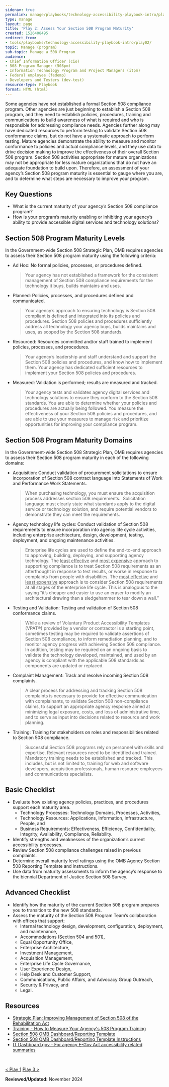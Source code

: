 ```yaml
---
sidenav: true
permalink: manage/playbooks/technology-accessibility-playbook-intro/play02/
type: manage
layout: page
title: 'Play 2: Assess Your Section 508 Program Maturity'
created: 1526408495
redirect_from: 
- tools/playbooks/technology-accessibility-playbook-intro/play02/
topic: Manage (program)
sub-topic: Manage a 508 Program
audience:
- Chief Information Officer (cio)
- 508 Program Manager (508pm)
- Information Technology Program and Project Managers (itpm)
- Federal employee (fedemp)
- Developers and Testers (dev-test)
resource-type: Playbook
format: HTML (html)
---
```


Some agencies have not established a formal Section 508 compliance program. Other agencies are just beginning to establish a Section 508 program, and they need to establish policies, procedures, training and communications to build awareness of what is required and who is responsible for addressing compliance needs. Agencies further along may have dedicated resources to perform testing to validate Section 508 conformance claims, but do not have a systematic approach to perform testing. Mature agencies demonstrate the ability to measure and monitor conformance to policies and actual compliance levels, and they use data to drive decision making to improve the effectiveness of their overall Section 508 program. Section 508 activities appropriate for mature organizations may not be appropriate for less mature organizations that do not have an adequate foundation to build upon. Therefore, an assessment of your agency&rsquo;s Section 508 program maturity is essential to gauge where you are, and to determine what steps are necessary to improve your program.

## Key Questions

  * What is the current maturity of your agency&rsquo;s Section 508 compliance program?
  * How is your program&rsquo;s maturity enabling or inhibiting your agency&rsquo;s ability to provide accessible digital services and technology solutions?

## Section 508 Program Maturity Levels

In the Government-wide Section 508 Strategic Plan, OMB requires agencies to assess their Section 508 program maturity using the following criteria:

  * Ad Hoc: No formal policies, processes, or procedures defined.
    <blockquote>Your agency has not established a framework for the consistent management of Section 508 compliance requirements for the technology it buys, builds maintains and uses.</blockquote>

  * Planned: Policies, processes, and procedures defined and communicated.
    <blockquote>Your agency&rsquo;s approach to ensuring technology is Section 508 compliant is defined and integrated into its policies and procedures. Section 508 policies and procedures sufficiently address all technology your agency buys, builds maintains and uses, as scoped by the Section 508 standards.</blockquote>

  * Resourced: Resources committed and/or staff trained to implement policies, processes, and procedures.
    <blockquote>Your agency&rsquo;s leadership and staff understand and support the Section 508 policies and procedures, and know how to implement them. Your agency has dedicated sufficient resources to implement your Section 508 policies and procedures.</blockquote>

  * Measured: Validation is performed; results are measured and tracked.
       <blockquote>Your agency tests and validates agency digital services and technology solutions to ensure they conform to the Section 508 standards. You are able to determine whether your policies and procedures are actually being followed. You measure the effectiveness of your Section 508 policies and procedures, and are able to use your measures to manage risk and prioritize opportunities for improving your compliance program.</blockquote>

## Section 508 Program Maturity Domains

In the Government-wide Section 508 Strategic Plan, OMB requires agencies to assess their Section 508 program maturity in each of the following domains:

  * Acquisition: Conduct validation of procurement solicitations to ensure incorporation of Section 508 contract language into Statements of Work and Performance Work Statements.
      <blockquote>When purchasing technology, you must ensure the acquisition process addresses section 508 requirements. &nbsp;Solicitation language must clearly state what standards apply to the digital service or technology solution, and require potential vendors to demonstrate they can meet the requirements.</blockquote>

  * Agency technology life cycles: Conduct validation of Section 508 requirements to ensure incorporation into agency life cycle activities, including enterprise architecture, design, development, testing, deployment, and ongoing maintenance activities.
      <blockquote>Enterprise life cycles are used to define the end-to-end approach to approving, building, deploying, and supporting agency technology. The <u>least effective</u> and <u>most expensive</u> approach to supporting compliance is to treat Section 508 requirements as an afterthought in response to test results, or worse in response to complaints from people with disabilities. The <u>most effective</u> and <u>least expensive</u> approach is to consider Section 508 requirements at all stages of the enterprise life cycle. This is analogous to the saying &ldquo;it&rsquo;s cheaper and easier to use an eraser to modify an architectural drawing than a sledgehammer to tear down a wall.&rdquo;</blockquote>

  * Testing and Validation: Testing and validation of Section 508 conformance claims.
      <blockquote>While a review of Voluntary Product Accessibility Templates (VPAT&reg;) provided by a vendor or contractor is a starting point, sometimes testing may be required to validate assertions of Section 508 compliance, to inform remediation planning, and to monitor agency progress with achieving Section 508 compliance. In addition, testing may be required on an ongoing basis to validate the technology developed, maintained, and used by an agency is compliant with the applicable 508 standards as components are updated or replaced.</blockquote>

  * Complaint Management: Track and resolve incoming Section 508 complaints.
      <blockquote>A clear process for addressing and tracking Section 508 complaints is necessary to provide for effective communication with complainants, to validate Section 508 non-compliance claims, to support an appropriate agency response aimed at minimizing legal exposure, costs, and loss of administrative time, and to serve as input into decisions related to resource and work planning.</blockquote>

  * Training: Training for stakeholders on roles and responsibilities related to Section 508 compliance.
      <blockquote>Successful Section 508 programs rely on personnel with skills and expertise. Relevant resources need to be identified and trained. Mandatory training needs to be established and tracked. This includes, but is not limited to, training for web and software developers, acquisition professionals, human resource employees and communications specialists.</blockquote>

## Basic Checklist

  * Evaluate how existing agency policies, practices, and procedures support each maturity area.
      * Technology Processes: Technology Domains, Processes, Activities,
      * Technology Resources: Applications, Information, Infrastructure, People, and
      * Business Requirements: Effectiveness, Efficiency, Confidentiality, Integrity, Availability, Compliance, Reliability.
  * Identify strengths and weaknesses of the organization&rsquo;s current accessibility processes.
  * Review Section 508 compliance challenges raised in previous complaints.
  * Determine overall maturity level ratings using the OMB Agency Section 508 Reporting Template and instructions.
  * Use data from maturity assessments to inform the agency&rsquo;s response to the biennial Department of Justice Section 508 Survey.

## Advanced Checklist

  * Identify how the maturity of the current Section 508 program prepares you to transition to the new 508 standards.
  * Assess the maturity of the Section 508 Program Team&rsquo;s collaboration with offices that support:
      * Internal technology design, development, configuration, deployment, and maintenance,
      * Accommodations (Section 504 and 501),
      * Equal Opportunity Office,
      * Enterprise Architecture,
      * Investment Management,
      * Acquisition Management,
      * Enterprise Life Cycle Governance,
      * User Experience Design,
      * Help Desk and Customer Support,
      * Communications, Public Affairs, and Advocacy Group Outreach,
      * Security & Privacy, and
      * Legal.

## Resources

  * [Strategic Plan: Improving Management of Section 508 of the Rehabilitation Act][1]
  * [Training - How to Measure Your Agency's 508 Program Training][2]
  * [Section 508 OMB Dashboard/Reporting Template][3]
  * [Section 508 OMB Dashboard/Reporting Template Instructions][4]
  * [IT Dashboard.gov - For agency E-Gov Act accessibility related summaries][5]

&nbsp;

<div id="prev-next-section">
    <a class="prev-page" title="Go to Play 1" 
      href="{{site.baseurl}}/manage/playbooks/technology-accessibility-playbook-intro/play01"> < Play 1</a>
    <a class="prev-page" title="Go to Play 3"
      href="{{site.baseurl}}/manage/playbooks/technology-accessibility-playbook-intro/play03"> 
      Play 3 >
    </a>
</div>

**Reviewed/Updated:** November 2024

 [1]: https://assets.section508.gov/files/strategic-plan-508-compliance.pdf
 [2]: https://assets.section508.gov/files/FINAL_16to9_OMB_YOUR_PROGRAM_MEASURES.PPTX
 [3]: https://assets.section508.gov/files/S508TEMPLATE120816EXT2_1.pdf
 [4]: {{site.baseurl}}/manage/reporting
 [5]: https://itdashboard.gov/